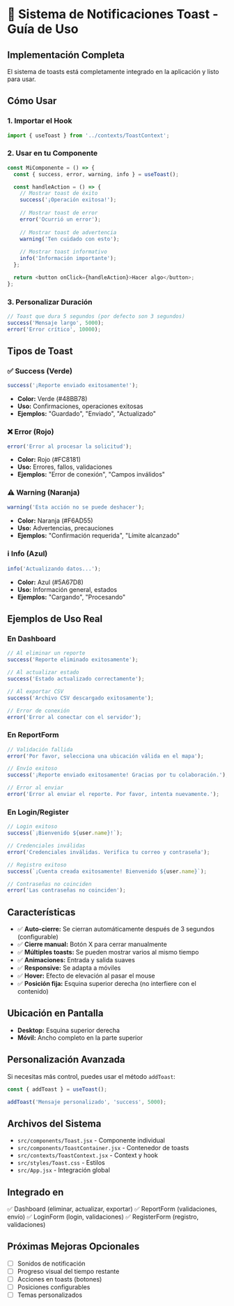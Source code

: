 # 🔔 Sistema de Notificaciones Toast - Guía de Uso

## Implementación Completa

El sistema de toasts está completamente integrado en la aplicación y listo para usar.

## Cómo Usar

### 1. Importar el Hook

```javascript
import { useToast } from '../contexts/ToastContext';
```

### 2. Usar en tu Componente

```javascript
const MiComponente = () => {
  const { success, error, warning, info } = useToast();

  const handleAction = () => {
    // Mostrar toast de éxito
    success('¡Operación exitosa!');
    
    // Mostrar toast de error
    error('Ocurrió un error');
    
    // Mostrar toast de advertencia
    warning('Ten cuidado con esto');
    
    // Mostrar toast informativo
    info('Información importante');
  };

  return <button onClick={handleAction}>Hacer algo</button>;
};
```

### 3. Personalizar Duración

```javascript
// Toast que dura 5 segundos (por defecto son 3 segundos)
success('Mensaje largo', 5000);
error('Error crítico', 10000);
```

## Tipos de Toast

### ✅ Success (Verde)
```javascript
success('¡Reporte enviado exitosamente!');
```
- **Color:** Verde (#48BB78)
- **Uso:** Confirmaciones, operaciones exitosas
- **Ejemplos:** "Guardado", "Enviado", "Actualizado"

### ❌ Error (Rojo)
```javascript
error('Error al procesar la solicitud');
```
- **Color:** Rojo (#FC8181)
- **Uso:** Errores, fallos, validaciones
- **Ejemplos:** "Error de conexión", "Campos inválidos"

### ⚠️ Warning (Naranja)
```javascript
warning('Esta acción no se puede deshacer');
```
- **Color:** Naranja (#F6AD55)
- **Uso:** Advertencias, precauciones
- **Ejemplos:** "Confirmación requerida", "Límite alcanzado"

### ℹ️ Info (Azul)
```javascript
info('Actualizando datos...');
```
- **Color:** Azul (#5A67D8)
- **Uso:** Información general, estados
- **Ejemplos:** "Cargando", "Procesando"

## Ejemplos de Uso Real

### En Dashboard
```javascript
// Al eliminar un reporte
success('Reporte eliminado exitosamente');

// Al actualizar estado
success('Estado actualizado correctamente');

// Al exportar CSV
success('Archivo CSV descargado exitosamente');

// Error de conexión
error('Error al conectar con el servidor');
```

### En ReportForm
```javascript
// Validación fallida
error('Por favor, selecciona una ubicación válida en el mapa');

// Envío exitoso
success('¡Reporte enviado exitosamente! Gracias por tu colaboración.');

// Error al enviar
error('Error al enviar el reporte. Por favor, intenta nuevamente.');
```

### En Login/Register
```javascript
// Login exitoso
success(`¡Bienvenido ${user.name}!`);

// Credenciales inválidas
error('Credenciales inválidas. Verifica tu correo y contraseña');

// Registro exitoso
success(`¡Cuenta creada exitosamente! Bienvenido ${user.name}`);

// Contraseñas no coinciden
error('Las contraseñas no coinciden');
```

## Características

- ✅ **Auto-cierre:** Se cierran automáticamente después de 3 segundos (configurable)
- ✅ **Cierre manual:** Botón X para cerrar manualmente
- ✅ **Múltiples toasts:** Se pueden mostrar varios al mismo tiempo
- ✅ **Animaciones:** Entrada y salida suaves
- ✅ **Responsive:** Se adapta a móviles
- ✅ **Hover:** Efecto de elevación al pasar el mouse
- ✅ **Posición fija:** Esquina superior derecha (no interfiere con el contenido)

## Ubicación en Pantalla

- **Desktop:** Esquina superior derecha
- **Móvil:** Ancho completo en la parte superior

## Personalización Avanzada

Si necesitas más control, puedes usar el método `addToast`:

```javascript
const { addToast } = useToast();

addToast('Mensaje personalizado', 'success', 5000);
```

## Archivos del Sistema

- `src/components/Toast.jsx` - Componente individual
- `src/components/ToastContainer.jsx` - Contenedor de toasts
- `src/contexts/ToastContext.jsx` - Context y hook
- `src/styles/Toast.css` - Estilos
- `src/App.jsx` - Integración global

## Integrado en

✅ Dashboard (eliminar, actualizar, exportar)
✅ ReportForm (validaciones, envío)
✅ LoginForm (login, validaciones)
✅ RegisterForm (registro, validaciones)

## Próximas Mejoras Opcionales

- [ ] Sonidos de notificación
- [ ] Progreso visual del tiempo restante
- [ ] Acciones en toasts (botones)
- [ ] Posiciones configurables
- [ ] Temas personalizados
